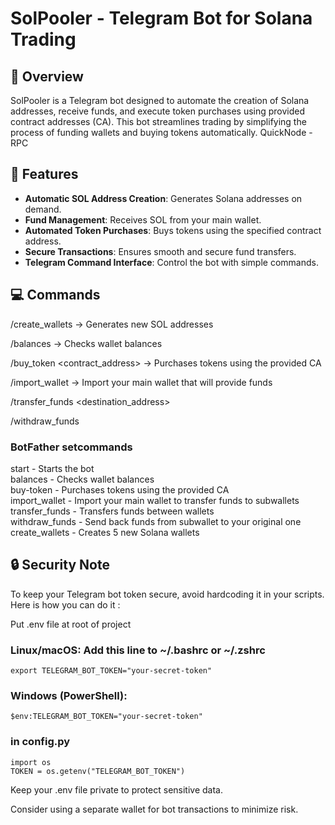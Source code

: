 # SolPooler - Telegram Bot for Solana Trading
## 🚀 Overview
SolPooler is a Telegram bot designed to automate the creation of Solana addresses, receive funds, and execute token purchases using provided contract addresses (CA). This bot streamlines trading by simplifying the process of funding wallets and buying tokens automatically.
QuickNode - RPC

## 🔧 Features
- **Automatic SOL Address Creation**: Generates Solana addresses on demand.
- **Fund Management**: Receives SOL from your main wallet.
- **Automated Token Purchases**: Buys tokens using the specified contract address.
- **Secure Transactions**: Ensures smooth and secure fund transfers.
- **Telegram Command Interface**: Control the bot with simple commands.

## 💻 Commands

/create_wallets → Generates new SOL addresses

/balances → Checks wallet balances

/buy_token <contract_address> → Purchases tokens using the provided CA

/import_wallet → Import your main wallet that will provide funds

/transfer_funds <amount> <destination_address>

/withdraw_funds <amount>

### BotFather setcommands
start - Starts the bot  
balances - Checks wallet balances  
buy-token - Purchases tokens using the provided CA  
import_wallet - Import your main wallet to transfer funds to subwallets
transfer_funds - Transfers funds between wallets  
withdraw_funds - Send back funds from subwallet to your original one  
create_wallets - Creates 5 new Solana wallets  


## 🔒 Security Note
To keep your Telegram bot token secure, avoid hardcoding it in your scripts. Here is how you can do it :

Put .env file at root of project 

### Linux/macOS: Add this line to ~/.bashrc or ~/.zshrc
```export TELEGRAM_BOT_TOKEN="your-secret-token"```
### Windows (PowerShell):
```$env:TELEGRAM_BOT_TOKEN="your-secret-token"```

### in config.py
```
import os
TOKEN = os.getenv("TELEGRAM_BOT_TOKEN")
```

Keep your .env file private to protect sensitive data.

Consider using a separate wallet for bot transactions to minimize risk.
